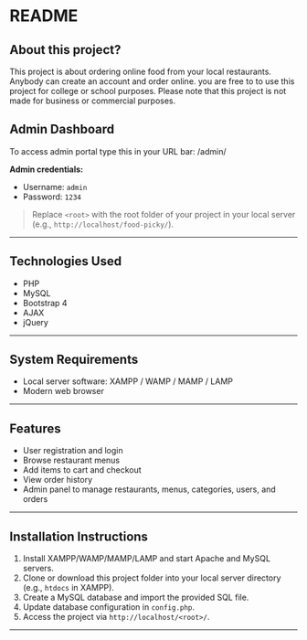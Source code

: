 # README

## About this project?

This project is about ordering online food from your local restaurants. Anybody can create an account and order online. you are free to to use this project for college or school purposes. Please note that this project is not made for business or commercial purposes.


## Admin Dashboard

To access admin portal type this in your URL bar: <root>/admin/  


**Admin credentials:**  
- Username: `admin`  
- Password: `1234`  

> Replace `<root>` with the root folder of your project in your local server (e.g., `http://localhost/food-picky/`).  

---

## Technologies Used
- PHP  
- MySQL  
- Bootstrap 4  
- AJAX  
- jQuery  

---

## System Requirements
- Local server software: XAMPP / WAMP / MAMP / LAMP  
- Modern web browser  

---

## Features
- User registration and login  
- Browse restaurant menus  
- Add items to cart and checkout  
- View order history  
- Admin panel to manage restaurants, menus, categories, users, and orders  

---

## Installation Instructions
1. Install XAMPP/WAMP/MAMP/LAMP and start Apache and MySQL servers.  
2. Clone or download this project folder into your local server directory (e.g., `htdocs` in XAMPP).  
3. Create a MySQL database and import the provided SQL file.  
4. Update database configuration in `config.php`.  
5. Access the project via `http://localhost/<root>/`.  

---
